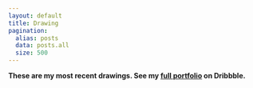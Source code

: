 ```yaml
---
layout: default
title: Drawing
pagination:
  alias: posts
  data: posts.all
  size: 500
---
```


**These are my most recent drawings. See my [full portfolio](https://dribbble.com/marisamorby) on Dribbble.**

<div id="dribbble"></div>

<script>
    async function loadImages(){
        const response=await fetch("https://api.dribbble.com/v2/user/shots?access_token=7686c54fbfce86e6836df572d9af7d6542f744d9c09b0ac09d51db00c5e31dee")
        const data=await response.json()

        const imageContainer=document.querySelector("#dribbble")

        data.forEach(( entry) => {
            const image=document.createElement("img")
            image.src=entry.images.normal
            image.alt=entry.title

            imageContainer.appendChild(image)

        })
    }
loadImages()
</script>